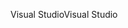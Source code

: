 <span data-ttu-id="071f5-101">Visual Studio</span><span class="sxs-lookup"><span data-stu-id="071f5-101">Visual Studio</span></span>